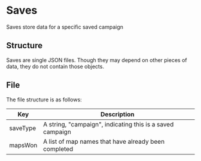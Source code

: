 # Saves

Saves store data for a specific saved campaign

## Structure

Saves are single JSON files. Though they may depend on other pieces of data, they do not contain those objects.

## File

The file structure is as follows:

| Key | Description |
| -- | -- |
| saveType | A string, "campaign", indicating this is a saved campaign |
| mapsWon | A list of map names that have already been completed |
